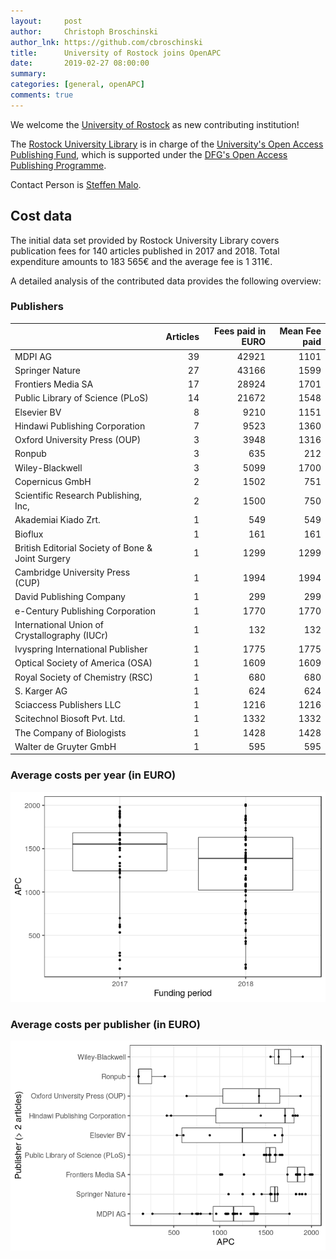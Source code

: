```yaml
---
layout:     post
author:     Christoph Broschinski
author_lnk: https://github.com/cbroschinski
title:      University of Rostock joins OpenAPC
date:       2019-02-27 08:00:00
summary:    
categories: [general, openAPC]
comments: true
---
```





We welcome the [University of Rostock](https://www.uni-rostock.de/en/) as new contributing institution!

The [Rostock University Library](https://www.ub.uni-rostock.de/en/) is in charge of the [University's Open Access Publishing Fund](https://www.ub.uni-rostock.de/en/support-for-researchers/open-access/open-access-publizieren/), which is supported under the [DFG's Open Access Publishing Programme](http://www.dfg.de/en/research_funding/programmes/infrastructure/lis/funding_opportunities/open_access/).

Contact Person is [Steffen Malo](mailto:openaccess.ub@uni-rostock.de).

## Cost data



The initial data set provided by Rostock University Library covers publication fees for 140 articles published in 2017 and 2018. Total expenditure amounts to 183 565€ and the average fee is 1 311€.

A detailed analysis of the contributed data provides the following overview:

### Publishers


|                                                  | Articles| Fees paid in EURO| Mean Fee paid|
|:-------------------------------------------------|--------:|-----------------:|-------------:|
|MDPI AG                                           |       39|             42921|          1101|
|Springer Nature                                   |       27|             43166|          1599|
|Frontiers Media SA                                |       17|             28924|          1701|
|Public Library of Science (PLoS)                  |       14|             21672|          1548|
|Elsevier BV                                       |        8|              9210|          1151|
|Hindawi Publishing Corporation                    |        7|              9523|          1360|
|Oxford University Press (OUP)                     |        3|              3948|          1316|
|Ronpub                                            |        3|               635|           212|
|Wiley-Blackwell                                   |        3|              5099|          1700|
|Copernicus GmbH                                   |        2|              1502|           751|
|Scientific Research Publishing, Inc,              |        2|              1500|           750|
|Akademiai Kiado Zrt.                              |        1|               549|           549|
|Bioflux                                           |        1|               161|           161|
|British Editorial Society of Bone & Joint Surgery |        1|              1299|          1299|
|Cambridge University Press (CUP)                  |        1|              1994|          1994|
|David Publishing Company                          |        1|               299|           299|
|e-Century Publishing Corporation                  |        1|              1770|          1770|
|International Union of Crystallography (IUCr)     |        1|               132|           132|
|Ivyspring International Publisher                 |        1|              1775|          1775|
|Optical Society of America (OSA)                  |        1|              1609|          1609|
|Royal Society of Chemistry (RSC)                  |        1|               680|           680|
|S. Karger AG                                      |        1|               624|           624|
|Sciaccess Publishers LLC                          |        1|              1216|          1216|
|Scitechnol Biosoft Pvt. Ltd.                      |        1|              1332|          1332|
|The Company of Biologists                         |        1|              1428|          1428|
|Walter de Gruyter GmbH                            |        1|               595|           595|

###  Average costs per year (in EURO)

![plot of chunk box_rostock_2019_02_27_year_full](/figure/box_rostock_2019_02_27_year_full-1.png)

###  Average costs per publisher (in EURO)

![plot of chunk box_rostock_2019_02_27_publisher_full](/figure/box_rostock_2019_02_27_publisher_full-1.png)
